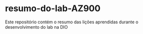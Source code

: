 # resumo-do-lab-AZ900
Este repositório contém o resumo das lições aprendidas durante o desenvolvimento do lab na DIO
